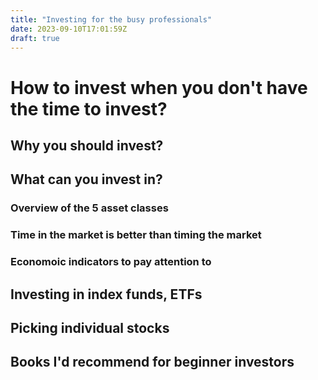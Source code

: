 ```yaml
---
title: "Investing for the busy professionals"
date: 2023-09-10T17:01:59Z
draft: true
---
```


# How to invest when you don't have the time to invest?


## Why you should invest?


## What can you invest in?

### Overview of the 5 asset classes

### Time in the market is better than timing the market

### Economoic indicators to pay attention to


## Investing in index funds, ETFs


## Picking individual stocks


## Books I'd recommend for beginner investors
